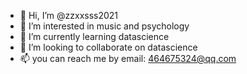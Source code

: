 - 👋 Hi, I’m @zzxxsss2021
- 👀 I’m interested in music and psychology
- 🌱 I’m currently learning datascience
- 💞️ I’m looking to collaborate on datascience
- 📫 you can reach me by email: 464675324@qq.com

<!---
zzxxsss2021/zzxxsss2021 is a ✨ special ✨ repository because its `README.md` (this file) appears on your GitHub profile.
You can click the Preview link to take a look at your changes.
--->
